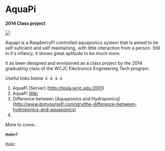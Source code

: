 AquaPi
======

<b>2014 Class project</b>

![](https://i.imgur.com/yOmNpYc.png)

Aquapi is a RaspberryPi controlled aquaponics system that is aimed to be self suficient and self maintaining, with little interaction from a person. Still in it's infancy, it shows great aptitude to be much more.

It as been designed and envisioned as a class project by the 2014 graduating class of the WCJC Electronics Engineering Tech program.


Useful links below ↓ ↓ ↓ ↓

1. AquaPi [Server] (http://tesla.wcjc.edu:2001)
2. AquaPi [Wiki](https://github.com/electrodynatronic/AquaPi/wiki)
3. Difference between [Aquaponics and Hydroponics] (http://www.doityourself.com/stry/the-difference-between-hydroponics-and-aquaponics)
4. 

More to come..


<strike>*Italic?*</strike>

<i>Italic.</i>
